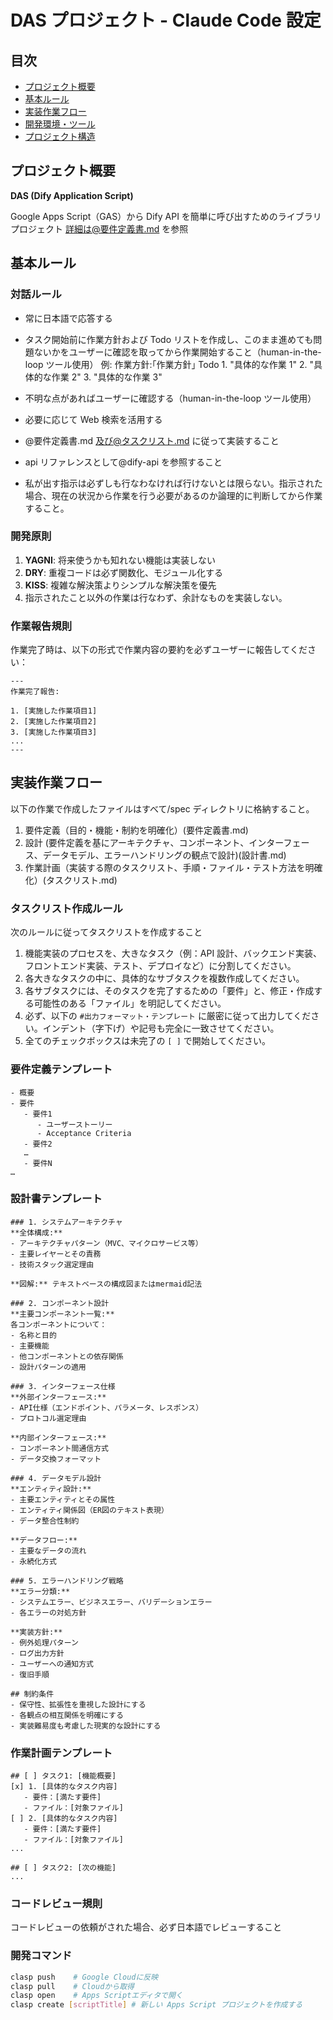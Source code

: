 # DAS プロジェクト - Claude Code 設定

## 目次

- [プロジェクト概要](#プロジェクト概要)
- [基本ルール](#基本ルール)
- [実装作業フロー](#実装作業フロー)
- [開発環境・ツール](#開発環境ツール)
- [プロジェクト構造](#プロジェクト構造)

## プロジェクト概要

**DAS (Dify Application Script)**

Google Apps Script（GAS）から Dify API を簡単に呼び出すためのライブラリプロジェクト
詳細は@要件定義書.md を参照

## 基本ルール

### 対話ルール

- 常に日本語で応答する
- タスク開始前に作業方針および Todo リストを作成し、このまま進めても問題ないかをユーザーに確認を取ってから作業開始すること（human-in-the-loop ツール使用）
  例:
  作業方針:｢作業方針｣
  Todo 1. "具体的な作業 1" 2. "具体的な作業 2" 3. "具体的な作業 3"

- 不明な点があればユーザーに確認する（human-in-the-loop ツール使用）
- 必要に応じて Web 検索を活用する
- @要件定義書.md 及び@タスクリスト.md に従って実装すること
- api リファレンスとして@dify-api を参照すること
- 私が出す指示は必ずしも行なわなければ行けないとは限らない。指示された場合、現在の状況から作業を行う必要があるのか論理的に判断してから作業すること。

### 開発原則

1. **YAGNI**: 将来使うかも知れない機能は実装しない
2. **DRY**: 重複コードは必ず関数化、モジュール化する
3. **KISS**: 複雑な解決策よりシンプルな解決策を優先
4. 指示されたこと以外の作業は行なわず、余計なものを実装しない。

### 作業報告規則

作業完了時は、以下の形式で作業内容の要約を必ずユーザーに報告してください：

```
---
作業完了報告:

1. [実施した作業項目1]
2. [実施した作業項目2]
3. [実施した作業項目3]
...
---

```

## 実装作業フロー

以下の作業で作成したファイルはすべて/spec ディレクトリに格納すること。

1. 要件定義（目的・機能・制約を明確化）(要件定義書.md)
2. 設計 (要件定義を基にアーキテクチャ、コンポーネント、インターフェース、データモデル、エラーハンドリングの観点で設計)(設計書.md)
3. 作業計画（実装する際のタスクリスト、手順・ファイル・テスト方法を明確化）(タスクリスト.md)

### タスクリスト作成ルール

次のルールに従ってタスクリストを作成すること

1.  機能実装のプロセスを、大きなタスク（例：API 設計、バックエンド実装、フロントエンド実装、テスト、デプロイなど）に分割してください。
2.  各大きなタスクの中に、具体的なサブタスクを複数作成してください。
3.  各サブタスクには、そのタスクを完了するための「要件」と、修正・作成する可能性のある「ファイル」を明記してください。
4.  必ず、以下の `#出力フォーマット・テンプレート` に厳密に従って出力してください。インデント（字下げ）や記号も完全に一致させてください。
5.  全てのチェックボックスは未完了の `[ ]` で開始してください。

### 要件定義テンプレート

```
- 概要
- 要件
   - 要件1
      - ユーザーストーリー
      - Acceptance Criteria
   - 要件2
   …
   - 要件N
…
```

### 設計書テンプレート

```
### 1. システムアーキテクチャ
**全体構成:**
- アーキテクチャパターン（MVC、マイクロサービス等）
- 主要レイヤーとその責務
- 技術スタック選定理由

**図解:** テキストベースの構成図またはmermaid記法

### 2. コンポーネント設計
**主要コンポーネント一覧:**
各コンポーネントについて：
- 名称と目的
- 主要機能
- 他コンポーネントとの依存関係
- 設計パターンの適用

### 3. インターフェース仕様
**外部インターフェース:**
- API仕様（エンドポイント、パラメータ、レスポンス）
- プロトコル選定理由

**内部インターフェース:**
- コンポーネント間通信方式
- データ交換フォーマット

### 4. データモデル設計
**エンティティ設計:**
- 主要エンティティとその属性
- エンティティ関係図（ER図のテキスト表現）
- データ整合性制約

**データフロー:**
- 主要なデータの流れ
- 永続化方式

### 5. エラーハンドリング戦略
**エラー分類:**
- システムエラー、ビジネスエラー、バリデーションエラー
- 各エラーの対処方針

**実装方針:**
- 例外処理パターン
- ログ出力方針
- ユーザーへの通知方式
- 復旧手順

## 制約条件
- 保守性、拡張性を重視した設計にする
- 各観点の相互関係を明確にする
- 実装難易度も考慮した現実的な設計にする
```

### 作業計画テンプレート

```
## [ ] タスク1: [機能概要]
[x] 1. [具体的なタスク内容]
   - 要件：[満たす要件]
   - ファイル：[対象ファイル]
[ ] 2. [具体的なタスク内容]
   - 要件：[満たす要件]
   - ファイル：[対象ファイル]
...

## [ ] タスク2: [次の機能]
...
```

### コードレビュー規則

コードレビューの依頼がされた場合、必ず日本語でレビューすること

### 開発コマンド

```bash
clasp push    # Google Cloudに反映
clasp pull    # Cloudから取得
clasp open    # Apps Scriptエディタで開く
clasp create [scriptTitle] # 新しい Apps Script プロジェクトを作成する
```
